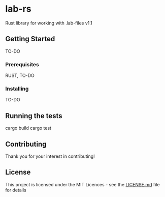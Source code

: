 # lab-rs

Rust library for working with .lab-files v1.1

## Getting Started

TO-DO

### Prerequisites

RUST, TO-DO

### Installing

TO-DO

## Running the tests

cargo build
cargo test

## Contributing
Thank you for your interest in contributing!

## License

This project is licensed under the MIT Licences - see the [LICENSE.md](LICENSE.md) file for details
